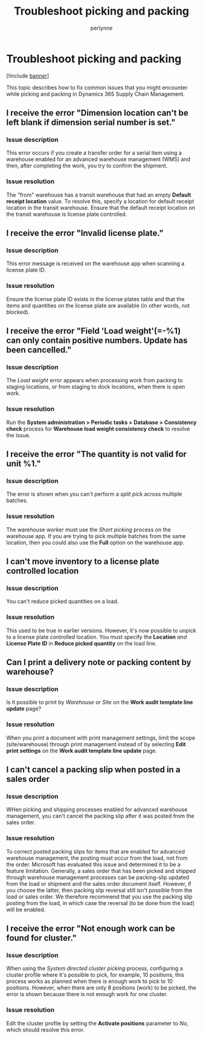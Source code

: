 ﻿---
# required metadata

title: Troubleshoot picking and packing
description: This topic describes how to fix common issues that you might encounter while picking and packing in Dynamics 365 Supply Chain Management.
author: perlynne
manager: tfehr
ms.date: 10/19/2020
ms.topic: article
ms.prod: 
ms.service: dynamics-ax-applications
ms.technology: 

# optional metadata

ms.search.form: 
# ROBOTS: 
audience: Application user
# ms.devlang: 
ms.reviewer: kamaybac
ms.search.scope: Core, Operations
# ms.tgt_pltfrm: 
ms.custom: 
ms.assetid: 
ms.search.region: Global
# ms.search.industry: 
ms.author: perlynne
ms.search.validFrom: 2020-10-19
ms.dyn365.ops.version: 10.0.15
---

# Troubleshoot picking and packing

[!include [banner](../includes/banner.md)]

This topic describes how to fix common issues that you might encounter while picking and packing in Dynamics 365 Supply Chain Management.

## I receive the error "Dimension location can't be left blank if dimension serial number is set."

### Issue description

This error occurs if you create a transfer order for a serial item using a warehouse enabled for an advanced warehouse management (WMS) and then, after completing the work, you try to confirm the shipment.

### Issue resolution

The "from" warehouse has a transit warehouse that had an empty **Default receipt location** value. To resolve this, specify a location for default receipt location in the transit warehouse. Ensure that the default receipt location on the transit warehouse is license plate controlled.

## I receive the error "Invalid license plate."

### Issue description

This error message is received on the warehouse app when scanning a license plate ID.

### Issue resolution

Ensure the license plate ID exists in the license plates table and that the items and quantities on the license plate are available (in other words, not blocked).

## I receive the error "Field 'Load weight'(=-%1) can only contain positive numbers. Update has been cancelled."

### Issue description

The *Load weight* error appears when processing work from packing to staging locations, or from staging to dock locations, when there is open work.

### Issue resolution

Run the **System administration \> Periodic tasks \> Database \> Consistency check** process for **Warehouse load weight consistency check** to resolve the issue.

## I receive the error "The quantity is not valid for unit %1."

### Issue description

The error is shown when you can't perform a *split pick* across multiple batches.

### Issue resolution

The warehouse worker must use the *Short picking* process on the warehouse app. If you are trying to pick multiple batches from the same location, then you could also use the **Full** option on the warehouse app.

## I can't move inventory to a license plate controlled location

### Issue description

You can't reduce picked quantities on a load.

### Issue resolution

This used to be true in earlier versions. However, it's now possible to unpick to a license plate controlled location. You must specify the **Location** *and* **License Plate ID** in **Reduce picked quantity** on the load line.

## Can I print a delivery note or packing content by warehouse?

### Issue description

Is it possible to print by *Warehouse* or *Site* on the **Work audit template line update** page?

### Issue resolution

When you print a document with print management settings, limit the scope (site/warehouse) through print management instead of by selecting **Edit print settings** on the **Work audit template line update** page.

## I can't cancel a packing slip when posted in a sales order

### Issue description

WHen picking and shipping processes enabled for advanced warehouse management, you can't cancel the packing slip after it was posted from the sales order.

### Issue resolution

To correct posted packing slips for items that are enabled for advanced warehouse management, the posting must occur from the load, not from the order. Microsoft has evaluated this issue and determined it to be a feature limitation. Generally, a sales order that has been picked and shipped through warehouse management processes can be packing-slip updated from the load or shipment and the sales order document itself. However, if you choose the latter, then packing slip reversal still isn't possible from the load or sales order. We therefore recommend that you use the packing slip posting from the load, in which case the reversal (to be done from the load) will be enabled.

## I receive the error "Not enough work can be found for cluster."

### Issue description

When using the *System directed cluster picking* process, configuring a cluster profile where it's possible to pick, for example, 10 positions, this process works as planned when there is enough work to pick to 10 positions. However, when there are only 8 positions (work) to be picked, the error is shown because there is not enough work for one cluster.

### Issue resolution

Edit the cluster profile by setting the **Activate positions** parameter to *No*, which should resolve this error.
